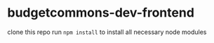# budgetcommons-dev-frontend

clone this repo
run `npm install` to install all necessary node modules
